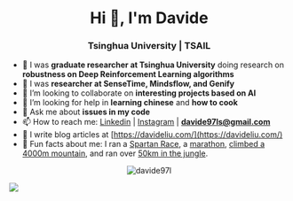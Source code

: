 <h1 align="center">Hi 👋, I'm Davide</h1>
<h3 align="center">Tsinghua University | TSAIL </h3>
<!--
**davide97l/davide97l** is a ✨ _special_ ✨ repository because its `README.md` (this file) appears on your GitHub profile.-->

- 🔭 I was **graduate researcher at Tsinghua University** doing research on **robustness on Deep Reinforcement Learning algorithms**
- 🌱 I was **researcher at SenseTime, Mindsflow, and Genify**
- 👯 I’m looking to collaborate on **interesting projects based on AI**
- 🤔 I’m looking for help in **learning chinese** and **how to cook**
- 💬 Ask me about **issues in my code**
- 📫 How to reach me: [Linkedin](https://www.linkedin.com/in/davide-liu-9a39a3123/) | [Instagram](https://www.instagram.com/_davide_liu/) | **davide97ls@gmail.com**
- 📝 I write blog articles at [https://davideliu.com/](https://davideliu.com/)
- 🤗 Fun facts about me: I ran a [Spartan Race](https://www.instagram.com/p/Cvo4yRyS_BF/?img_index=1), a [marathon](https://www.instagram.com/p/Cxh_nNDLP7J/?img_index=1), [climbed a 4000m mountain](https://www.instagram.com/p/CjPy0Zmro7_/?img_index=1), and ran over [50km in the jungle](https://www.instagram.com/p/C6qL2tmr82o/?img_index=1).

<p align="center"><img src="https://github-readme-stats.vercel.app/api?username=davide97l&show_icons=true" alt="davide97l" /></p>

![](https://hit.yhype.me/github/profile?user_id=41103541)
